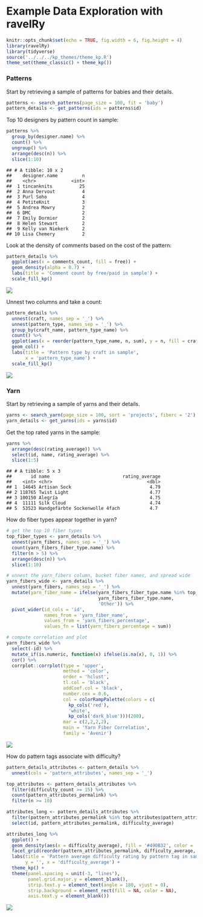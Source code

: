 Example Data Exploration with ravelRy
================

``` r
knitr::opts_chunk$set(echo = TRUE, fig.width = 6, fig.height = 4)
library(ravelRy)
library(tidyverse)
source('../../../kp_themes/theme_kp.R')
theme_set(theme_classic() + theme_kp())
```

### Patterns

Start by retrieving a sample of patterns for babies and their details.

``` r
patterns <- search_patterns(page_size = 100, fit = 'baby')
pattern_details <- get_patterns(ids = patterns$id)
```

Top 10 designers by pattern count in sample:

``` r
patterns %>%
  group_by(designer.name) %>%
  count() %>%
  ungroup() %>%
  arrange(desc(n)) %>%
  slice(1:10)
```

    ## # A tibble: 10 x 2
    ##    designer.name         n
    ##    <chr>             <int>
    ##  1 tincanknits          25
    ##  2 Anna Dervout          4
    ##  3 Purl Soho             4
    ##  4 PetiteKnit            3
    ##  5 Andrea Mowry          2
    ##  6 DMC                   2
    ##  7 Emily Dormier         2
    ##  8 Helen Stewart         2
    ##  9 Kelly van Niekerk     2
    ## 10 Lisa Chemery          2

Look at the density of comments based on the cost of the pattern:

``` r
pattern_details %>%
  ggplot(aes(x = comments_count, fill = free)) +
  geom_density(alpha = 0.7) +
  labs(title = 'Comment count by free/paid in sample') +
  scale_fill_kp()
```

![](example_eda_files/figure-gfm/unnamed-chunk-3-1.png)<!-- -->

Unnest two columns and take a count:

``` r
pattern_details %>%
  unnest(craft, names_sep = '_') %>% 
  unnest(pattern_type, names_sep = '_') %>% 
  group_by(craft_name, pattern_type_name) %>%
  count() %>%
  ggplot(aes(x = reorder(pattern_type_name, n, sum), y = n, fill = craft_name)) +
  geom_col() +
  labs(title = 'Pattern type by craft in sample',
       x = 'pattern_type_name') +
  scale_fill_kp()
```

![](example_eda_files/figure-gfm/unnamed-chunk-4-1.png)<!-- -->

### Yarn

Start by retrieving a sample of yarns and their details.

``` r
yarns <- search_yarn(page_size = 100, sort = 'projects', fiberc = '2')
yarn_details <- get_yarns(ids = yarns$id)
```

Get the top rated yarns in the sample:

``` r
yarns %>%
  arrange(desc(rating_average)) %>%
  select(id, name, rating_average) %>%
  slice(1:5)
```

    ## # A tibble: 5 x 3
    ##       id name                           rating_average
    ##    <int> <chr>                                   <dbl>
    ## 1  14645 Artisan Sock                             4.79
    ## 2 118765 Twist Light                              4.77
    ## 3 100150 Alegría                                  4.75
    ## 4  11111 Silk Cloud                               4.74
    ## 5  53523 Handgefärbte Sockenwolle 4fach           4.7

How do fiber types appear together in yarn?

``` r
# get the top 10 fiber types 
top_fiber_types <- yarn_details %>%
  unnest(yarn_fibers, names_sep = '_') %>%
  count(yarn_fibers_fiber_type.name) %>%
  filter(n > 5) %>%
  arrange(desc(n)) %>%
  slice(1:10)

# unnest the yarn_fibers column, bucket fiber names, and spread wide
yarn_fibers_wide <- yarn_details %>% 
  unnest(yarn_fibers, names_sep = '_') %>%
  mutate(yarn_fiber_name = ifelse(yarn_fibers_fiber_type.name %in% top_fiber_types$yarn_fibers_fiber_type.name,
                                  yarn_fibers_fiber_type.name,
                                  'Other')) %>%
  pivot_wider(id_cols = 'id', 
              names_from = 'yarn_fiber_name', 
              values_from = 'yarn_fibers_percentage', 
              values_fn = list(yarn_fibers_percentage = sum)) 

# compute correlation and plot
yarn_fibers_wide %>%
  select(-id) %>%
  mutate_if(is.numeric, function(x) ifelse(is.na(x), 0, 1)) %>%
  cor() %>%
  corrplot::corrplot(type = 'upper', 
                     method = 'color', 
                     order = 'hclust', 
                     tl.col = 'black', 
                     addCoef.col = 'black',
                     number.cex = 0.6,
                     col = colorRampPalette(colors = c(
                       kp_cols('red'), 
                       'white', 
                       kp_cols('dark_blue')))(200),
                     mar = c(2,2,2,2),
                     main = 'Yarn Fiber Correlation',
                     family = 'Avenir')
```

![](example_eda_files/figure-gfm/unnamed-chunk-7-1.png)<!-- -->

How do pattern tags associate with difficulty?

``` r
pattern_details_attributes <- pattern_details %>%
  unnest(cols = 'pattern_attributes', names_sep = '_') 

top_attributes <- pattern_details_attributes %>%
  filter(difficulty_count >= 15) %>%
  count(pattern_attributes_permalink) %>%
  filter(n >= 10)

attributes_long <- pattern_details_attributes %>% 
  filter(pattern_attributes_permalink %in% top_attributes$pattern_attributes_permalink) %>%
  select(id, pattern_attributes_permalink, difficulty_average) 

attributes_long %>%
  ggplot() +
  geom_density(aes(x = difficulty_average), fill = '#490B32', color = 'grey') +
  facet_grid(reorder(pattern_attributes_permalink, difficulty_average, median)~.,switch = 'y') +
  labs(title = 'Pattern average difficulty rating by pattern tag in sample',
       y = '', x = 'difficulty_average') +
  theme_kp() +
  theme(panel.spacing = unit(-3, "lines"),
        panel.grid.major.y = element_blank(),
        strip.text.y = element_text(angle = 180, vjust = 0),
        strip.background = element_rect(fill = NA, color = NA),
        axis.text.y = element_blank())
```

![](example_eda_files/figure-gfm/density-1.png)<!-- -->
